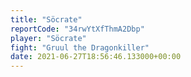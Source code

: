 ```yaml
---
title: "Söcrate"
reportCode: "34rwYtXfThmA2Dbp"
player: "Söcrate"
fight: "Gruul the Dragonkiller"
date: 2021-06-27T18:56:46.133000+00:00
---
```

